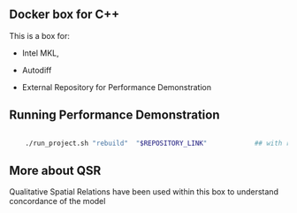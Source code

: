 ## Docker box for C++

This is a box for:

- Intel MKL, 

- Autodiff

- External Repository for Performance Demonstration

## Running Performance Demonstration

```bash

    ./run_project.sh "rebuild"  "$REPOSITORY_LINK"            ## with rebuild flag

```

## More about QSR

Qualitative Spatial Relations have been used within this box to understand concordance of the model

